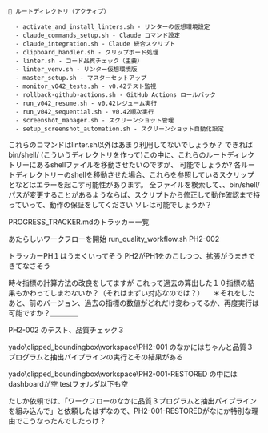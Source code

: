 
```
📁 ルートディレクトリ（アクティブ）

  - activate_and_install_linters.sh - リンターの仮想環境設定
  - claude_commands_setup.sh - Claude コマンド設定
  - claude_integration.sh - Claude 統合スクリプト
  - clipboard_handler.sh - クリップボード処理
  - linter.sh - コード品質チェック（主要）
  - linter_venv.sh - リンター仮想環境版
  - master_setup.sh - マスターセットアップ
  - monitor_v042_tests.sh - v0.42テスト監視
  - rollback-github-actions.sh - GitHub Actions ロールバック
  - run_v042_resume.sh - v0.42レジューム実行
  - run_v042_sequential.sh - v0.42順次実行
  - screenshot_manager.sh - スクリーンショット管理
  - setup_screenshot_automation.sh - スクリーンショット自動化設定
```
  これらのコマンドはlinter.sh以外はあまり利用してないでしょうか？
  できればbin/shell/ (こういうディレクトリを作って)この中に、これらのルートディレクトリーにあるshellファイルを移動させたいのですが、 可能でしょうか? 
   各ルートディレクトリーのshellを移動させた場合、これらを参照しているスクリップとなどはエラーを起こす可能性があります。 全ファイルを検索して、、bin/shell/パスが変更することがあるようならば、スクリプトから修正して動作確認まで持っていって、動作の保証をしてください
   ソレは可能でしょうか？


PROGRESS_TRACKER.mdのトラッカー一覧

あたらしいワークフローを開始
run_quality_workflow.sh PH2-002


トラッカーPH１はうまくいってそう
PH2がPH1をのこしつつ、拡張がうまきできてなさそう



時々指標の計算方法の改良をしてますが
これって過去の算出した１０指標の結果もかわってしまわないか？（それはまずい対応なのでは？）
　＊それをしたあと、前のバージョン、過去の指標の数値がどれだけ変わってるか、再度実行は可能ですか？＿＿＿＿

 PH2-002
のテスト、品質チェック３


yado\clipped_boundingbox\workspace\PH2-001
のなかにはちゃんと品質３プログラムと抽出パイプラインの実行とその結果がある

yado\clipped_boundingbox\workspace\PH2-001-RESTORED
の中にはdashboardが空
testフォルダ以下も空


たしか依頼では、「ワークフローのなかに品質３プログラムと抽出パイプラインを組み込んで」と依頼したはずなので、PH2-001-RESTOREDがなにか特別な理由でこうなったんでしたっけ？

